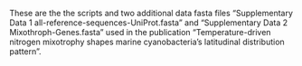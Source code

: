 These are the the scripts and two additional data fasta files “Supplementary Data 1 all-reference-sequences-UniProt.fasta” and “Supplementary Data 2 Mixothroph-Genes.fasta” used in the publication “Temperature-driven nitrogen mixotrophy shapes marine cyanobacteria’s latitudinal distribution pattern”.
